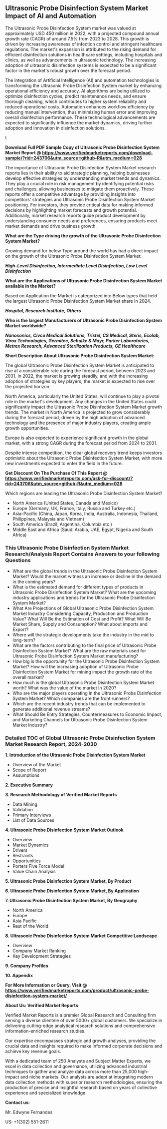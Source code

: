 <h2>Ultrasonic Probe Disinfection System Market Impact of AI and Automation</h2><p>The Ultrasonic Probe Disinfection System market was valued at approximately USD 450 million in 2022, with a projected compound annual growth rate (CAGR) of around 7.5% from 2023 to 2028. This growth is driven by increasing awareness of infection control and stringent healthcare regulations. The market's expansion is attributed to the rising demand for efficient disinfection solutions in healthcare settings, including hospitals and clinics, as well as advancements in ultrasonic technology. The increasing adoption of ultrasonic disinfection systems is expected to be a significant factor in the market's robust growth over the forecast period.</p><p>The integration of Artificial Intelligence (AI) and automation technologies is transforming the Ultrasonic Probe Disinfection System market by enhancing operational efficiency and accuracy. AI algorithms are being utilized to optimize disinfection cycles, predict maintenance needs, and ensure thorough cleaning, which contributes to higher system reliability and reduced operational costs. Automation enhances workflow efficiency by reducing manual intervention, thus minimizing human error and improving overall disinfection performance. These technological advancements are expected to significantly influence the market dynamics, driving further adoption and innovation in disinfection solutions.</p>t</p><p id="" class=""><strong>Download Full PDF Sample Copy of Ultrasonic Probe Disinfection System Market Report @ <a href="https://www.verifiedmarketreports.com/download-sample/?rid=243706&utm_source=github-R&utm_medium=028" target="_blank">https://www.verifiedmarketreports.com/download-sample/?rid=243706&utm_source=github-R&utm_medium=028</a></strong></p><p>The importance of&nbsp;Ultrasonic Probe Disinfection System Market research reports lies in their ability to aid strategic planning, helping businesses develop effective strategies by understanding market trends and dynamics. They play a crucial role in risk management by identifying potential risks and challenges, allowing businesses to mitigate them proactively. These reports offer a competitive advantage by providing insights into competitors' strategies and Ultrasonic Probe Disinfection System Market positioning. For investors, they provide critical data for making informed decisions by highlighting market forecasts and growth potential. Additionally, market research reports guide product development by understanding consumer needs and preferences, ensuring products meet market demands and drive business growth.</p><p><strong>What are the&nbsp;Type driving the growth of the Ultrasonic Probe Disinfection System Market?</strong></p><p id="" class="">Growing demand for below Type around the world has had a direct impact on the growth of the Ultrasonic Probe Disinfection System Market:</p><em><strong>High-Level Disinfection, Intermediate Level Disinfection, Low Level Disinfection</strong></em></p><strong>What are the&nbsp;Applications&nbsp;of Ultrasonic Probe Disinfection System Market available in the Market?</strong></p><p id="" class="">Based on Application the Market is categorized into Below types that held the largest Ultrasonic Probe Disinfection System Market share In 2024.</p><em><strong>Hospital, Research Institute, Others</strong></em></p><strong>Who is the largest Manufacturers of Ultrasonic Probe Disinfection System Market worldwide?</strong></p><p><em><strong>Nanosonics, Civco Medical Solutions, Tristel, CS Medical, Steris, Ecolab, Virox Technologies, Germitec, Schulke & Mayr, Parker Laboratories, Metrex Research, Advanced Sterilization Products, GE Healthcare</strong></em></p><p id="" class=""><strong>Short Description About Ultrasonic Probe Disinfection System Market:</strong></p><p>The global Ultrasonic Probe Disinfection System Market is anticipated to rise at a considerable rate during the forecast period, between 2023 and 2031. In 2022, the market is growing steadily, and with the increasing adoption of strategies by key players, the market is expected to rise over the projected horizon.</p><p>North America, particularly the United States, will continue to play a pivotal role in the market's development. Any changes in the United States could significantly impact the Ultrasonic Probe Disinfection System Market growth trends. The market in North America is projected to grow considerably during the forecast period, driven by the high adoption of advanced technology and the presence of major industry players, creating ample growth opportunities.</p><p>Europe is also expected to experience significant growth in the global market, with a strong CAGR during the forecast period from 2024 to 2031.</p><p>Despite intense competition, the clear global recovery trend keeps investors optimistic about the Ultrasonic Probe Disinfection System Market, with more new investments expected to enter the field in the future.</p><p id="" class=""><strong>Get Discount On The Purchase Of This Report @ <a href="https://www.verifiedmarketreports.com/ask-for-discount/?rid=243706&utm_source=github-R&utm_medium=028" target="_blank">https://www.verifiedmarketreports.com/ask-for-discount/?rid=243706&utm_source=github-R&utm_medium=028</a></strong></p>Which regions are leading the Ultrasonic Probe Disinfection System Market?</p><ul><li>North America (United States, Canada and Mexico)</li><li>Europe (Germany, UK, France, Italy, Russia and Turkey etc.)</li><li>Asia-Pacific (China, Japan, Korea, India, Australia, Indonesia, Thailand, Philippines, Malaysia and Vietnam)</li><li>South America (Brazil, Argentina, Columbia etc.)</li><li>Middle East and Africa (Saudi Arabia, UAE, Egypt, Nigeria and South Africa)</li></ul><h3 id="" class="">This Ultrasonic Probe Disinfection System Market Research/Analysis Report Contains Answers to your following Questions</h3><ul><li>What are the global trends in the Ultrasonic Probe Disinfection System Market? Would the market witness an increase or decline in the demand in the coming years?</li><li>What is the estimated demand for different types of products in Ultrasonic Probe Disinfection System Market? What are the upcoming industry applications and trends for the Ultrasonic Probe Disinfection System Market?</li><li>What Are Projections of Global Ultrasonic Probe Disinfection System Market Industry Considering Capacity, Production and Production Value? What Will Be the Estimation of Cost and Profit? What Will Be Market Share, Supply and Consumption? What about imports and Export?</li><li>Where will the strategic developments take the industry in the mid to long-term?</li><li>What are the factors contributing to the final price of Ultrasonic Probe Disinfection System Market? What are the raw materials used for Ultrasonic Probe Disinfection System Market manufacturing?</li><li>How big is the opportunity for the Ultrasonic Probe Disinfection System Market? How will the increasing adoption of Ultrasonic Probe Disinfection System Market for mining impact the growth rate of the overall market?</li><li>How much is the global Ultrasonic Probe Disinfection System Market worth? What was the value of the market In 2020?</li><li>Who are the major players operating in the Ultrasonic Probe Disinfection System Market? Which companies are the front runners?</li><li>Which are the recent industry trends that can be implemented to generate additional revenue streams?</li><li>What Should Be Entry Strategies, Countermeasures to Economic Impact, and Marketing Channels for Ultrasonic Probe Disinfection System Market Industry?</li></ul><h3 id="" class="">Detailed TOC of Global Ultrasonic Probe Disinfection System Market Research Report, 2024-2030</h3><p id="" class=""><strong>1. Introduction of the Ultrasonic Probe Disinfection System Market</strong></p><ul><li>Overview of the Market</li><li>Scope of Report</li><li>Assumptions</li></ul><p id="" class=""><strong>2. Executive Summary</strong></p><p id="" class=""><strong>3. Research Methodology of Verified Market Reports</strong></p><ul><li>Data Mining</li><li>Validation</li><li>Primary Interviews</li><li>List of Data Sources</li></ul><p id="" class=""><strong>4. Ultrasonic Probe Disinfection System Market Outlook</strong></p><ul><li>Overview</li><li>Market Dynamics</li><li>Drivers</li><li>Restraints</li><li>Opportunities</li><li>Porters Five Force Model</li><li>Value Chain Analysis</li></ul><p id="" class=""><strong>5. Ultrasonic Probe Disinfection System Market, By Product</strong></p><p id="" class=""><strong>6. Ultrasonic Probe Disinfection System Market, By Application</strong></p><p id="" class=""><strong>7. Ultrasonic Probe Disinfection System Market, By Geography</strong></p><ul><li>North America</li><li>Europe</li><li>Asia Pacific</li><li>Rest of the World</li></ul><p id="" class=""><strong>8. Ultrasonic Probe Disinfection System Market Competitive Landscape</strong></p><ul><li>Overview</li><li>Company Market Ranking</li><li>Key Development Strategies</li></ul><p id="" class=""><strong>9. Company Profiles</strong></p><p id="" class=""><strong>10. Appendix</strong></p><p id="" class=""><strong>For More Information or Query, Visit @ <a href="https://www.verifiedmarketreports.com/product/ultrasonic-probe-disinfection-system-market/" target="_blank">https://www.verifiedmarketreports.com/product/ultrasonic-probe-disinfection-system-market/</a></strong></p><p id="" class=""><strong>About Us: Verified Market Reports</strong></p><p id="" class="">Verified Market Reports is a premier Global Research and Consulting firm serving a diverse clientele of over 5000+ global customers. We specialize in delivering cutting-edge analytical research solutions and comprehensive information-enriched research studies.</p><p id="" class="">Our expertise encompasses strategic and growth analyses, providing the crucial data and insights required to make informed corporate decisions and achieve key revenue goals.</p><p id="" class="">With a dedicated team of 250 Analysts and Subject Matter Experts, we excel in data collection and governance, utilizing advanced industrial techniques to gather and analyze data across more than 25,000 high-impact and niche markets. Our analysts are adept at integrating modern data collection methods with superior research methodologies, ensuring the production of precise and insightful research based on years of collective experience and specialized knowledge.</p><p id="" class=""><strong>Contact us:</strong></p><p id="" class="">Mr. Edwyne Fernandes</p><p id="" class="">US: +1(302) 551-2611</p>